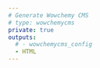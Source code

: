 ```yaml
---
# Generate Wowchemy CMS
# type: wowchemycms
private: true
outputs:
  # - wowchemycms_config
  - HTML
---
```

